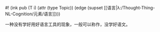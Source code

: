 #! (ink pub (T i) (attr (type Topic)) (edge (supset [[语言|λ:/Thought-Thing-NL-Cognition/元素/语言]])))

一种没有学好用好语言工具的现象，一般可以称作，没学好语文。